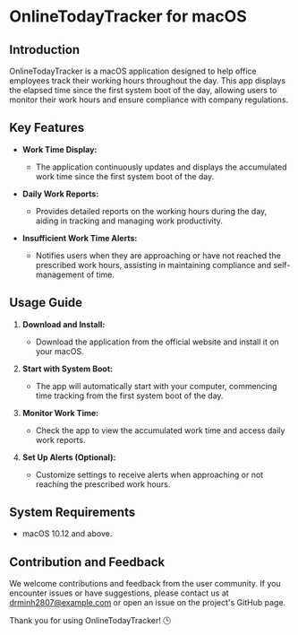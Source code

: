 # OnlineTodayTracker for macOS

## Introduction

OnlineTodayTracker is a macOS application designed to help office employees track their working hours throughout the day. This app displays the elapsed time since the first system boot of the day, allowing users to monitor their work hours and ensure compliance with company regulations.

## Key Features

- **Work Time Display:**
  - The application continuously updates and displays the accumulated work time since the first system boot of the day.

- **Daily Work Reports:**
  - Provides detailed reports on the working hours during the day, aiding in tracking and managing work productivity.

- **Insufficient Work Time Alerts:**
  - Notifies users when they are approaching or have not reached the prescribed work hours, assisting in maintaining compliance and self-management of time.

## Usage Guide

1. **Download and Install:**
   - Download the application from the official website and install it on your macOS.

2. **Start with System Boot:**
   - The app will automatically start with your computer, commencing time tracking from the first system boot of the day.

3. **Monitor Work Time:**
   - Check the app to view the accumulated work time and access daily work reports.

4. **Set Up Alerts (Optional):**
   - Customize settings to receive alerts when approaching or not reaching the prescribed work hours.

## System Requirements

- macOS 10.12 and above.

## Contribution and Feedback

We welcome contributions and feedback from the user community. If you encounter issues or have suggestions, please contact us at [drminh2807@example.com](mailto:drminh2807@example.com) or open an issue on the project's GitHub page.

Thank you for using OnlineTodayTracker! 🕒